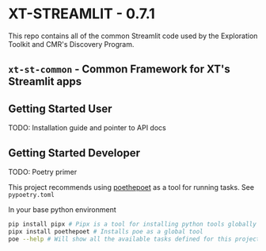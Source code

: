 # XT-STREAMLIT - 0.7.1

This repo contains all of the common Streamlit code used by the Exploration Toolkit and CMR's Discovery Program.

## `xt-st-common` - Common Framework for XT's Streamlit apps

## Getting Started User
TODO: Installation guide and pointer to API docs

## Getting Started Developer
TODO: Poetry primer

This project recommends using [poethepoet](https://poethepoet.natn.io/index.html) as a tool for running tasks. See `pypoetry.toml`

In your base python environment
``` bash
pip install pipx # Pipx is a tool for installing python tools globally
pipx install poethepoet # Installs poe as a global tool
poe --help # Will show all the available tasks defined for this project
```
